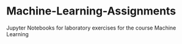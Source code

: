 # Machine-Learning-Assignments
Jupyter Notebooks for laboratory exercises for the course Machine Learning
